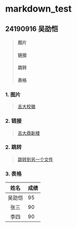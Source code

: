 # markdown_test
## 24190916 吴劭恺
> #### 图片
> #### 链接
> #### 跳转
> #### 表格

### 1. 图片
> [吉大校徽](jlu.png)
### 2. 链接
> [吉大鼎新楼](https://img0.baidu.com/it/u=4196542724,1829268828&fm=253&fmt=auto&app=120&f=JPEG?w=916&h=500)
### 2. 跳转
> [跳转到另一个文件](markdown2.md)
### 3. 表格
|姓名                             |成绩                                |
|:------------------------------------:|------------------------------------|
|吴劭恺                            |95|
|张三                             |90|
|李四                             |90|
